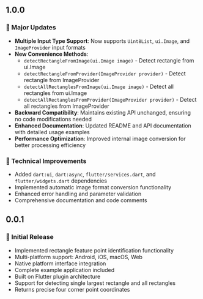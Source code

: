 ## 1.0.0

### 🎉 Major Updates

* **Multiple Input Type Support**: Now supports `Uint8List`, `ui.Image`, and `ImageProvider` input formats
* **New Convenience Methods**:
  - `detectRectangleFromImage(ui.Image image)` - Detect rectangle from ui.Image
  - `detectRectangleFromProvider(ImageProvider provider)` - Detect rectangle from ImageProvider
  - `detectAllRectanglesFromImage(ui.Image image)` - Detect all rectangles from ui.Image
  - `detectAllRectanglesFromProvider(ImageProvider provider)` - Detect all rectangles from ImageProvider
* **Backward Compatibility**: Maintains existing API unchanged, ensuring no code modifications needed
* **Enhanced Documentation**: Updated README and API documentation with detailed usage examples
* **Performance Optimization**: Improved internal image conversion for better processing efficiency

### 🔧 Technical Improvements

* Added `dart:ui`, `dart:async`, `flutter/services.dart`, and `flutter/widgets.dart` dependencies
* Implemented automatic image format conversion functionality
* Enhanced error handling and parameter validation
* Comprehensive documentation and code comments

## 0.0.1

### 🚀 Initial Release

* Implemented rectangle feature point identification functionality
* Multi-platform support: Android, iOS, macOS, Web
* Native platform interface integration
* Complete example application included
* Built on Flutter plugin architecture
* Support for detecting single largest rectangle and all rectangles
* Returns precise four corner point coordinates

